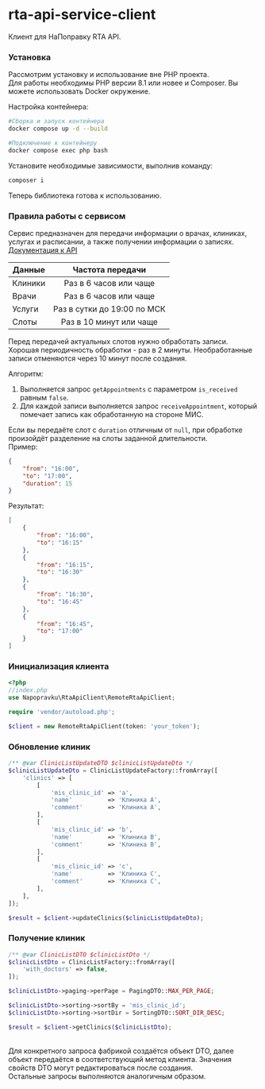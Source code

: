 # rta-api-service-client
Клиент для НаПоправку RTA API.

### Установка
Рассмотрим установку и использование вне PHP проекта.\
Для работы необходимы PHP версии 8.1 или новее и Composer. Вы можете использовать Docker окружение.

Настройка контейнера:
```sh
#Сборка и запуск контейнера
docker compose up -d --build
```
```sh
#Подключение к контейнеру
docker compose exec php bash
```

Установите необходимые зависимости, выполнив команду: 
```sh
composer i
```

Теперь библиотека готова к использованию.

### Правила работы с сервисом

Сервис предназначен для передачи информации о врачах, клиниках, услугах и расписании, а также получении информации о записях.\
[Документация к API](https://documenter.getpostman.com/view/24227456/2s9Xy3rBGX)

| Данные  |      Частота передачи       |
|---------|:---------------------------:|
| Клиники |   Раз в 6 часов или чаще    |
| Врачи   |   Раз в 6 часов или чаще    |
| Услуги  | Раз в сутки до 19:00 по МСК |
| Слоты   |   Раз в 10 минут или чаще   |

Перед передачей актуальных слотов нужно обработать записи. Хорошая периодичность обработки - раз в 2 минуты. Необработанные записи отменяются через 10 минут после создания.

Алгоритм:
1. Выполняется запрос `getAppointments` с параметром `is_received` равным `false`.
2. Для каждой записи выполняется запрос `receiveAppointment`, который помечает запись как обработанную на стороне МИС.

Если вы передаёте слот с `duration` отличным от `null`, при обработке произойдёт разделение на слоты заданной длительности.\
Пример:
```json
{
    "from": "16:00",
    "to": "17:00",
    "duration": 15
}
```
Результат:
```json
[
    {
        "from": "16:00",
        "to": "16:15"
    },
    {
        "from": "16:15",
        "to": "16:30"
    },
    {
        "from": "16:30",
        "to": "16:45"
    },
    {
        "from": "16:45",
        "to": "17:00"
    }
]
```

### Инициализация клиента
```php
<?php
//index.php
use Napopravku\RtaApiClient\RemoteRtaApiClient;

require 'vendor/autoload.php';

$client = new RemoteRtaApiClient(token: 'your_token');
```
### Обновление клиник
```php
/** @var ClinicListUpdateDTO $clinicListUpdateDto */
$clinicListUpdateDto = ClinicListUpdateFactory::fromArray([
    'clinics' => [
        [
            'mis_clinic_id' => 'a',
            'name'          => 'Клиника A',
            'comment'       => 'Клиника A',
        ],
        [
            'mis_clinic_id' => 'b',
            'name'          => 'Клиника B',
            'comment'       => 'Клиника B',
        ],
        [
            'mis_clinic_id' => 'c',
            'name'          => 'Клиника C',
            'comment'       => 'Клиника C',
        ],
    ],
]);

$result = $client->updateClinics($clinicListUpdateDto);
```
### Получение клиник
```php
/** @var ClinicListDTO $clinicListDto */
$clinicListDto = ClinicListFactory::fromArray([
    'with_doctors' => false,
]);

$clinicListDto->paging->perPage = PagingDTO::MAX_PER_PAGE;

$clinicListDto->sorting->sortBy = 'mis_clinic_id';
$clinicListDto->sorting->sortDir = SortingDTO::SORT_DIR_DESC;

$result = $client->getClinics($clinicListDto);
```
\
Для конкретного запроса фабрикой создаётся объект DTO, далее объект передаётся в соответствующий метод клиента.
Значения свойств DTO могут редактироваться после создания.\
Остальные запросы выполняются аналогичным образом.

